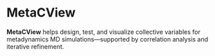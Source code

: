 # MetaCView

**MetaCView** helps design, test, and visualize collective variables for metadynamics MD simulations—supported by correlation analysis and iterative refinement.
